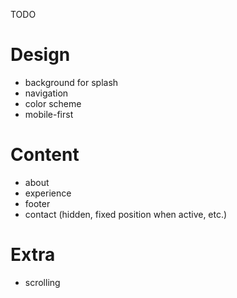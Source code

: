 TODO

Design
======
-	background for splash
-	navigation
-	color scheme
-	mobile-first


Content
=======
-	about
-	experience
-	footer
-	contact (hidden, fixed position when active, etc.)


Extra
=====
-	scrolling
